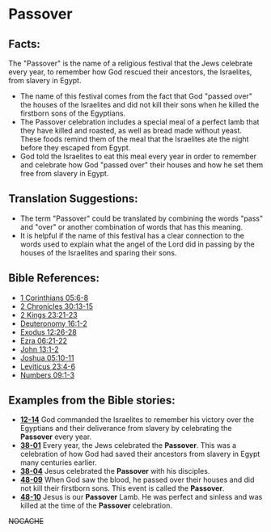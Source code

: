 # Passover #

## Facts: ##

The "Passover" is the name of a religious festival that the Jews celebrate every year, to remember how God rescued their ancestors, the Israelites, from slavery in Egypt.

* The name of this festival comes from the fact that God "passed over" the houses of the Israelites and did not kill their sons when he killed the firstborn sons of the Egyptians.
* The Passover celebration includes a special meal of a perfect lamb that they have killed and roasted, as well as bread made without yeast. These foods remind them of the meal that the Israelites ate the night before they escaped from Egypt.
* God told the Israelites to eat this meal every year in order to remember and celebrate how God "passed over" their houses and how he set them free from slavery in Egypt.

## Translation Suggestions: ##

* The term "Passover" could be translated by combining the words "pass" and "over" or another combination of words that has this meaning.
* It is helpful if the name of this festival has a clear connection to the words used to explain what the angel of the Lord did in passing by the houses of the Israelites and sparing their sons.

## Bible References: ##

* [1 Corinthians 05:6-8](https://door43.org/en/bible/notes/1co/05/06)
* [2 Chronicles 30:13-15](https://door43.org/en/bible/notes/2ch/30/13)
* [2 Kings 23:21-23](https://door43.org/en/bible/notes/2ki/23/21)
* [Deuteronomy 16:1-2](https://door43.org/en/bible/notes/deu/16/01)
* [Exodus 12:26-28](https://door43.org/en/bible/notes/exo/12/26)
* [Ezra 06:21-22](https://door43.org/en/bible/notes/ezr/06/21)
* [John 13:1-2](https://door43.org/en/bible/notes/jhn/13/01)
* [Joshua 05:10-11](https://door43.org/en/bible/notes/jos/05/10)
* [Leviticus 23:4-6](https://door43.org/en/bible/notes/lev/23/04)
* [Numbers 09:1-3](https://door43.org/en/bible/notes/num/09/01)

## Examples from the Bible stories: ##

* __[12-14](https://door43.org/en/obs/notes/frames/12-14)__ God commanded the Israelites to remember his victory over the Egyptians and their deliverance from slavery by celebrating the __Passover__  every year.
* __[38-01](https://door43.org/en/obs/notes/frames/38-01)__ Every year, the Jews celebrated the __Passover__. This was a celebration of how God had saved their ancestors from slavery in Egypt many centuries earlier.
* __[38-04](https://door43.org/en/obs/notes/frames/38-04)__ Jesus celebrated the __Passover__  with his disciples.
* __[48-09](https://door43.org/en/obs/notes/frames/48-09)__ When God saw the blood, he passed over their houses and did not kill their firstborn sons. This event is called the __Passover__.
* __[48-10](https://door43.org/en/obs/notes/frames/48-10)__ Jesus is our __Passover__  Lamb. He was perfect and sinless and was killed at the time of the __Passover__  celebration.


~~NOCACHE~~